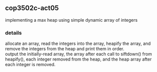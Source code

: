 ## cop3502c-act05
implementing a max heap using simple dynamic array of integers

### details
allocate an array, read the integers into the array, heapify the array, and remove the integers from the heap and print them in order.\
output the initially-read array, the array after each call to siftdown() from heapify(), each integer removed from the heap, and the heap array after each integer is removed. 

